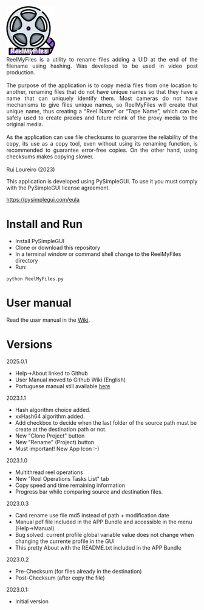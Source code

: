 <img title="ReelMyFiles" alt="Logo" src="images/app-icon.png">
<br>

<div align="justify">
ReelMyFiles is a utility to rename files adding a UID at the end of the filename using hashing. Was developed to be used in video post production.<br><br>
The purpose of the application is to copy media files from one location to another, renaming files that do not have unique names so that they have a name that can uniquely identify them. Most cameras do not have mechanisms to give files unique names, so ReelMyFiles will create that unique name, thus creating a “Reel Name” or “Tape Name”, which can be safely used to create proxies and future relink of the proxy media to the original media.  
<br><br>
As the application can use file checksums to guarantee the reliability of the copy, its use as a copy tool, even without using its renaming function, is recommended to guarantee error-free copies. On the other hand, using checksums makes copying slower.
</div>
<br>
Rui Loureiro (2023)

<br>

This application is developed using PySimpleGUI. To use it you must comply with the PySimpleGUI license agreement.

https://pysimplegui.com/eula

# Install and Run
* Install PySimpleGUI
* Clone or download this repository
* In a terminal window or command shell change to the ReelMyFiles directory
* Run:
```
python ReelMyFiles.py
```
# User manual

Read the user manual in the [Wiki](https://github.com/c0ntact0/REEL_MY_FILES/wiki).


# Versions
2025.0.1
- Help->About linked to Github
- User Manual moved to Github Wiki (English)
- Portuguese manual still available [here](https://github.com/c0ntact0/REEL_MY_FILES/blob/main/manual/ReelMyFilesManual_pt.pdf)

2023.1.1
- Hash algorithm choice added.
- xxHash64 algorithm added.
- Add checkbox to decide when the last folder of the source path must be create at the destination path or not.
- New "Clone Project" button
- New "Rename" (Project) button
- Must important! New App Icon :-)

2023.1.0
- Multithread reel operations
- New "Reel Operations Tasks List" tab
- Copy speed and time remaining information
- Progress bar while comparing source and destination files.

2023.0.3
- Card rename use file md5 instead of path + modification date
- Manual pdf file included in the APP Bundle and accessible in the menu (Help->Manual) 
- Bug solved: current profile global variable value does not change when changing the currente profile in the GUI
- This pretty About with the README.txt included in the APP Bundle

2023.0.2
- Pre-Checksum (for files already in the destination)
- Post-Checksum (after copy the file)

2023.0.1:
- Initial version

